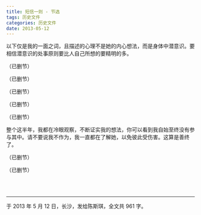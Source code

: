 ```yaml
---
title: 短信一则 - 节选
tags: 历史文件
categories: 历史文件
date: 2013-05-12
---
```


以下仅是我的一面之词，且描述的心理不是她的内心想法，而是身体中潜意识。要相信潜意识的处事原则要比人自己所想的要精明的多。

（已删节）

（已删节）

（已删节）

（已删节）

（已删节）

整个这半年，我都在冷眼观察，不断证实我的想法，你可以看到我自始至终没有参与其中。请不要说我不作为，我一直都在了解她，以免彼此受伤害。这算是善终了。

（已删节）

（已删节）

<br>

<br>

------

于 2013 年 5 月 12 日，长沙，发给陈斯琪，全文共 961 字。
